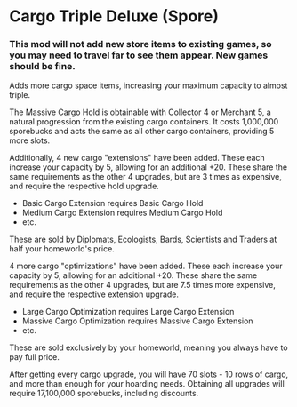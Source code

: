 # Cargo Triple Deluxe (Spore)

### This mod will not add new store items to existing games, so you may need to travel far to see them appear. New games should be fine.

Adds more cargo space items, increasing your maximum capacity to almost triple.

The Massive Cargo Hold is obtainable with Collector 4 or Merchant 5, a natural progression from the existing cargo containers.
It costs 1,000,000 sporebucks and acts the same as all other cargo containers, providing 5 more slots.

Additionally, 4 new cargo "extensions" have been added. These each increase your capacity by 5, allowing for an additional +20.
These share the same requirements as the other 4 upgrades, but are 3 times as expensive, and require the respective hold upgrade.
- Basic Cargo Extension requires Basic Cargo Hold
- Medium Cargo Extension requires Medium Cargo Hold
- etc.

These are sold by Diplomats, Ecologists, Bards, Scientists and Traders at half your homeworld's price.


4 more cargo "optimizations" have been added. These each increase your capacity by 5, allowing for an additional +20.
These share the same requirements as the other 4 upgrades, but are 7.5 times more expensive, and require the respective extension upgrade.
- Large Cargo Optimization requires Large Cargo Extension
- Massive Cargo Optimization requires Massive Cargo Extension
- etc.

These are sold exclusively by your homeworld, meaning you always have to pay full price.

After getting every cargo upgrade, you will have 70 slots - 10 rows of cargo, and more than enough for your hoarding needs.
Obtaining all upgrades will require 17,100,000 sporebucks, including discounts.

